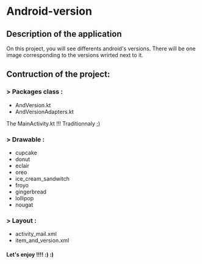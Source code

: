 # Android-version

## Description of the application
On this project, you will see differents android's versions. 
There will be one image corresponding to the versions wrirted next to it.


## Contruction of the project:  
### > Packages class :
- AndVersion.kt
- AndVersionAdapters.kt

The MainActivity.kt !!! Traditionnaly ;)

### > Drawable :  
- cupcake  
- donut  
- eclair  
- oreo  
- ice_cream_sandwitch  
- froyo  
- gingerbread  
- lollipop  
- nougat  

### > Layout :
- activity_mail.xml  
- item_and_version.xml  

#### **Let's enjoy !!!! :) :)**
